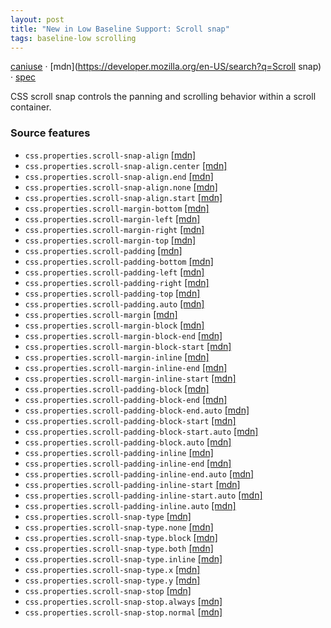 ```yaml
---
layout: post
title: "New in Low Baseline Support: Scroll snap"
tags: baseline-low scrolling
---
```


[caniuse](https://caniuse.com/?search=scroll-snap) · [mdn](https://developer.mozilla.org/en-US/search?q=Scroll snap) · [spec](https://drafts.csswg.org/css-scroll-snap-2/)

CSS scroll snap controls the panning and scrolling behavior within a scroll container.

### Source features

- ``css.properties.scroll-snap-align`` [[mdn]](https://developer.mozilla.org/en-US/search?q=css.properties.scroll-snap-align)
- ``css.properties.scroll-snap-align.center`` [[mdn]](https://developer.mozilla.org/en-US/search?q=css.properties.scroll-snap-align.center)
- ``css.properties.scroll-snap-align.end`` [[mdn]](https://developer.mozilla.org/en-US/search?q=css.properties.scroll-snap-align.end)
- ``css.properties.scroll-snap-align.none`` [[mdn]](https://developer.mozilla.org/en-US/search?q=css.properties.scroll-snap-align.none)
- ``css.properties.scroll-snap-align.start`` [[mdn]](https://developer.mozilla.org/en-US/search?q=css.properties.scroll-snap-align.start)
- ``css.properties.scroll-margin-bottom`` [[mdn]](https://developer.mozilla.org/en-US/search?q=css.properties.scroll-margin-bottom)
- ``css.properties.scroll-margin-left`` [[mdn]](https://developer.mozilla.org/en-US/search?q=css.properties.scroll-margin-left)
- ``css.properties.scroll-margin-right`` [[mdn]](https://developer.mozilla.org/en-US/search?q=css.properties.scroll-margin-right)
- ``css.properties.scroll-margin-top`` [[mdn]](https://developer.mozilla.org/en-US/search?q=css.properties.scroll-margin-top)
- ``css.properties.scroll-padding`` [[mdn]](https://developer.mozilla.org/en-US/search?q=css.properties.scroll-padding)
- ``css.properties.scroll-padding-bottom`` [[mdn]](https://developer.mozilla.org/en-US/search?q=css.properties.scroll-padding-bottom)
- ``css.properties.scroll-padding-left`` [[mdn]](https://developer.mozilla.org/en-US/search?q=css.properties.scroll-padding-left)
- ``css.properties.scroll-padding-right`` [[mdn]](https://developer.mozilla.org/en-US/search?q=css.properties.scroll-padding-right)
- ``css.properties.scroll-padding-top`` [[mdn]](https://developer.mozilla.org/en-US/search?q=css.properties.scroll-padding-top)
- ``css.properties.scroll-padding.auto`` [[mdn]](https://developer.mozilla.org/en-US/search?q=css.properties.scroll-padding.auto)
- ``css.properties.scroll-margin`` [[mdn]](https://developer.mozilla.org/en-US/search?q=css.properties.scroll-margin)
- ``css.properties.scroll-margin-block`` [[mdn]](https://developer.mozilla.org/en-US/search?q=css.properties.scroll-margin-block)
- ``css.properties.scroll-margin-block-end`` [[mdn]](https://developer.mozilla.org/en-US/search?q=css.properties.scroll-margin-block-end)
- ``css.properties.scroll-margin-block-start`` [[mdn]](https://developer.mozilla.org/en-US/search?q=css.properties.scroll-margin-block-start)
- ``css.properties.scroll-margin-inline`` [[mdn]](https://developer.mozilla.org/en-US/search?q=css.properties.scroll-margin-inline)
- ``css.properties.scroll-margin-inline-end`` [[mdn]](https://developer.mozilla.org/en-US/search?q=css.properties.scroll-margin-inline-end)
- ``css.properties.scroll-margin-inline-start`` [[mdn]](https://developer.mozilla.org/en-US/search?q=css.properties.scroll-margin-inline-start)
- ``css.properties.scroll-padding-block`` [[mdn]](https://developer.mozilla.org/en-US/search?q=css.properties.scroll-padding-block)
- ``css.properties.scroll-padding-block-end`` [[mdn]](https://developer.mozilla.org/en-US/search?q=css.properties.scroll-padding-block-end)
- ``css.properties.scroll-padding-block-end.auto`` [[mdn]](https://developer.mozilla.org/en-US/search?q=css.properties.scroll-padding-block-end.auto)
- ``css.properties.scroll-padding-block-start`` [[mdn]](https://developer.mozilla.org/en-US/search?q=css.properties.scroll-padding-block-start)
- ``css.properties.scroll-padding-block-start.auto`` [[mdn]](https://developer.mozilla.org/en-US/search?q=css.properties.scroll-padding-block-start.auto)
- ``css.properties.scroll-padding-block.auto`` [[mdn]](https://developer.mozilla.org/en-US/search?q=css.properties.scroll-padding-block.auto)
- ``css.properties.scroll-padding-inline`` [[mdn]](https://developer.mozilla.org/en-US/search?q=css.properties.scroll-padding-inline)
- ``css.properties.scroll-padding-inline-end`` [[mdn]](https://developer.mozilla.org/en-US/search?q=css.properties.scroll-padding-inline-end)
- ``css.properties.scroll-padding-inline-end.auto`` [[mdn]](https://developer.mozilla.org/en-US/search?q=css.properties.scroll-padding-inline-end.auto)
- ``css.properties.scroll-padding-inline-start`` [[mdn]](https://developer.mozilla.org/en-US/search?q=css.properties.scroll-padding-inline-start)
- ``css.properties.scroll-padding-inline-start.auto`` [[mdn]](https://developer.mozilla.org/en-US/search?q=css.properties.scroll-padding-inline-start.auto)
- ``css.properties.scroll-padding-inline.auto`` [[mdn]](https://developer.mozilla.org/en-US/search?q=css.properties.scroll-padding-inline.auto)
- ``css.properties.scroll-snap-type`` [[mdn]](https://developer.mozilla.org/en-US/search?q=css.properties.scroll-snap-type)
- ``css.properties.scroll-snap-type.none`` [[mdn]](https://developer.mozilla.org/en-US/search?q=css.properties.scroll-snap-type.none)
- ``css.properties.scroll-snap-type.block`` [[mdn]](https://developer.mozilla.org/en-US/search?q=css.properties.scroll-snap-type.block)
- ``css.properties.scroll-snap-type.both`` [[mdn]](https://developer.mozilla.org/en-US/search?q=css.properties.scroll-snap-type.both)
- ``css.properties.scroll-snap-type.inline`` [[mdn]](https://developer.mozilla.org/en-US/search?q=css.properties.scroll-snap-type.inline)
- ``css.properties.scroll-snap-type.x`` [[mdn]](https://developer.mozilla.org/en-US/search?q=css.properties.scroll-snap-type.x)
- ``css.properties.scroll-snap-type.y`` [[mdn]](https://developer.mozilla.org/en-US/search?q=css.properties.scroll-snap-type.y)
- ``css.properties.scroll-snap-stop`` [[mdn]](https://developer.mozilla.org/en-US/search?q=css.properties.scroll-snap-stop)
- ``css.properties.scroll-snap-stop.always`` [[mdn]](https://developer.mozilla.org/en-US/search?q=css.properties.scroll-snap-stop.always)
- ``css.properties.scroll-snap-stop.normal`` [[mdn]](https://developer.mozilla.org/en-US/search?q=css.properties.scroll-snap-stop.normal)
